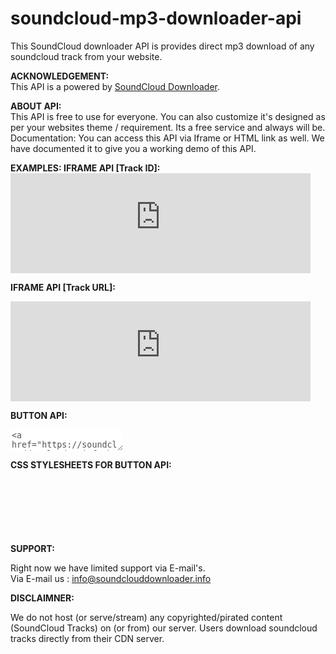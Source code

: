 # soundcloud-mp3-downloader-api
This SoundCloud downloader API is provides direct mp3 download of any soundcloud track from your website.
<br>

<p><b>ACKNOWLEDGEMENT:</b> <br>
This API is a powered by
<a href="https://soundclouddownloader.info/" title="Soundcloud downloader">SoundCloud Downloader</a>. <br>

<b>ABOUT API:</b> <br>
This API is free to use for everyone. You 
can also customize it's designed as per your websites theme / requirement. Its a 
free service and always will be. Documentation: You can access this API via 
Iframe or HTML link as well. We have documented it to give you a working demo of 
this API.<br>

<b>EXAMPLES: IFRAME API [Track ID]: </b><br>
<code><iframe src="https://soundclouddownloader.info/iframe-api/?t=SOUNDCLOUD_TRACK_ID" width="480" height="160" scrolling="no" style="border:none;"></iframe></code><br>

<b>IFRAME API [Track URL]: </b><br>

<code><iframe src="https://soundclouddownloader.info/iframe-api/?t=SOUNDCLOUD_TRACK_URL" width="480" height="160" scrolling="no" style="border:none;"></iframe></code>

<b>BUTTON API: </b><br>
<textarea disabled="true" style="border: none;background-color:white;"><a href="https://soundclouddownloader.info/button-api/?t=SOUNDCLOUD_TRACK_ID/TRACK_URL">Download Link</a></textarea>

<br>

<b>CSS STYLESHEETS FOR BUTTON API: </b><br>
<pre>
<code>
<style>.button {
    background-color: #4CAF50; /* Green */
    border: none;
    color: white;
    padding: 15px 32px;
    text-align: center;
    text-decoration: none;
    display: inline-block;
    font-size: 16px;
    margin: 4px 2px;
    cursor: pointer;
}</style>
</code>
</pre>
<br>

<b>SUPPORT:</b><br>

Right now we have limited support via E-mail's. <br>
Via E-mail us : info@soundclouddownloader.info <br>

<b>DISCLAIMNER:</b><br>

We do not host (or serve/stream) any 
copyrighted/pirated content (SoundCloud Tracks) on (or from) our server. Users 
download soundcloud tracks directly from their CDN server.</p>
